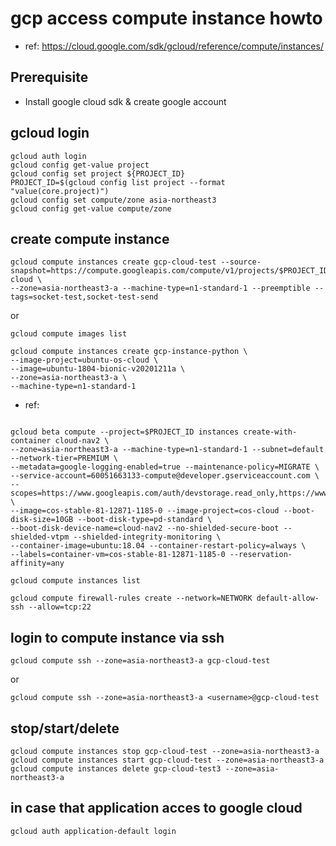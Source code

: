 # gcp access compute instance howto

- ref: https://cloud.google.com/sdk/gcloud/reference/compute/instances/

## Prerequisite
- Install google cloud sdk & create google account

## gcloud login

```
gcloud auth login
gcloud config get-value project
gcloud config set project ${PROJECT_ID}
PROJECT_ID=$(gcloud config list project --format "value(core.project)")
gcloud config set compute/zone asia-northeast3  
gcloud config get-value compute/zone
```

## create compute instance
```
gcloud compute instances create gcp-cloud-test --source-snapshot=https://compute.googleapis.com/compute/v1/projects/$PROJECT_ID/global/snapshots/snapshot-cloud \
--zone=asia-northeast3-a --machine-type=n1-standard-1 --preemptible --tags=socket-test,socket-test-send 
```

or
```
gcloud compute images list
```

```
gcloud compute instances create gcp-instance-python \
--image-project=ubuntu-os-cloud \
--image=ubuntu-1804-bionic-v20201211a \
--zone=asia-northeast3-a \
--machine-type=n1-standard-1 
```
- ref:
```

gcloud beta compute --project=$PROJECT_ID instances create-with-container cloud-nav2 \
--zone=asia-northeast3-a --machine-type=n1-standard-1 --subnet=default --network-tier=PREMIUM \ 
--metadata=google-logging-enabled=true --maintenance-policy=MIGRATE \
--service-account=60051663133-compute@developer.gserviceaccount.com \
--scopes=https://www.googleapis.com/auth/devstorage.read_only,https://www.googleapis.com/auth/logging.write,https://www.googleapis.com/auth/monitoring.write,https://www.googleapis.com/auth/servicecontrol,https://www.googleapis.com/auth/service.management.readonly,https://www.googleapis.com/auth/trace.append \
--image=cos-stable-81-12871-1185-0 --image-project=cos-cloud --boot-disk-size=10GB --boot-disk-type=pd-standard \
--boot-disk-device-name=cloud-nav2 --no-shielded-secure-boot --shielded-vtpm --shielded-integrity-monitoring \
--container-image=ubuntu:18.04 --container-restart-policy=always \
--labels=container-vm=cos-stable-81-12871-1185-0 --reservation-affinity=any
```


```
gcloud compute instances list
```
```
gcloud compute firewall-rules create --network=NETWORK default-allow-ssh --allow=tcp:22
```
## login to compute instance via ssh

```
gcloud compute ssh --zone=asia-northeast3-a gcp-cloud-test
```

or

```
gcloud compute ssh --zone=asia-northeast3-a <username>@gcp-cloud-test 
```

## stop/start/delete

```
gcloud compute instances stop gcp-cloud-test --zone=asia-northeast3-a
gcloud compute instances start gcp-cloud-test --zone=asia-northeast3-a
gcloud compute instances delete gcp-cloud-test3 --zone=asia-northeast3-a
```

## in case that application acces to google cloud
```
gcloud auth application-default login
```
